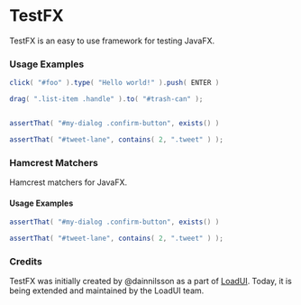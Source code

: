 TestFX
======

TestFX is an easy to use framework for testing JavaFX.

### Usage Examples

```java
click( "#foo" ).type( "Hello world!" ).push( ENTER )

drag( ".list-item .handle" ).to( "#trash-can" );


assertThat( "#my-dialog .confirm-button", exists() )

assertThat( "#tweet-lane", contains( 2, ".tweet" ) );
```


### Hamcrest Matchers
Hamcrest matchers for JavaFX.


#### Usage Examples

```java
assertThat( "#my-dialog .confirm-button", exists() )

assertThat( "#tweet-lane", contains( 2, ".tweet" ) );
```

### Credits
TestFX was initially created by @dainnilsson as a part of [LoadUI][1]. Today, it is being extended
and maintained by the LoadUI team.

[1]: https://github.com/SmartBear/loadui        "LoadUI project at Github"
